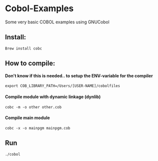 # Cobol-Examples

Some very basic COBOL examples using GNUCobol 

## Install:

```
Brew install cobc
```

## How to compile: 

#### Don't know if this is needed.. to setup the ENV-variable for the compiler 
```
export COB_LIBRARY_PATH=/Users/[USER-NAME]/cobolfiles
```

#### Compile module with dynamic linkage (dynlib)
```
cobc -m -o other other.cob
```

#### Compile main module
```
cobc -x -o mainpgm mainpgm.cob
```

## Run
```
./cobol
```
